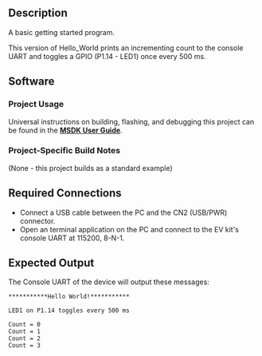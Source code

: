 ## Description

A basic getting started program.

This version of Hello_World prints an incrementing count to the console UART and toggles a GPIO (P1.14 - LED1) once every 500 ms.


## Software

### Project Usage

Universal instructions on building, flashing, and debugging this project can be found in the **[MSDK User Guide](https://analog-devices-msdk.github.io/msdk/USERGUIDE/)**.

### Project-Specific Build Notes

(None - this project builds as a standard example)

## Required Connections
-   Connect a USB cable between the PC and the CN2 (USB/PWR) connector.
-   Open an terminal application on the PC and connect to the EV kit's console UART at 115200, 8-N-1.

## Expected Output

The Console UART of the device will output these messages:

```
***********Hello World!***********

LED1 on P1.14 toggles every 500 ms

Count = 0
Count = 1
Count = 2
Count = 3
```

